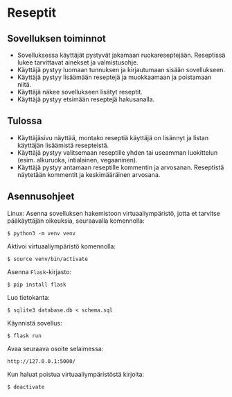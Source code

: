 # Reseptit

## Sovelluksen toiminnot
* Sovelluksessa käyttäjät pystyvät jakamaan ruokareseptejään. Reseptissä lukee tarvittavat ainekset ja valmistusohje.
* Käyttäjä pystyy luomaan tunnuksen ja kirjautumaan sisään sovellukseen.
* Käyttäjä pystyy lisäämään reseptejä ja muokkaamaan ja poistamaan niitä.
* Käyttäjä näkee sovellukseen lisätyt reseptit.
* Käyttäjä pystyy etsimään reseptejä hakusanalla.

## Tulossa
* Käyttäjäsivu näyttää, montako reseptiä käyttäjä on lisännyt ja listan käyttäjän lisäämistä resepteistä.
* Käyttäjä pystyy valitsemaan reseptille yhden tai useamman luokittelun (esim. alkuruoka, intialainen, vegaaninen).
* Käyttäjä pystyy antamaan reseptille kommentin ja arvosanan. Reseptistä näytetään kommentit ja keskimääräinen arvosana.

## Asennusohjeet
Linux:
Asenna sovelluksen hakemistoon virtuaaliympäristö, jotta et tarvitse pääkäyttäjän oikeuksia, seuraavalla komennolla:

```
$ python3 -m venv venv
```

Aktivoi virtuaaliympäristö komennolla:

```
$ source venv/bin/activate
```

Asenna `Flask`-kirjasto:

```
$ pip install flask
```

Luo tietokanta:

```
$ sqlite3 database.db < schema.sql
```

Käynnistä sovellus:

```
$ flask run
```

Avaa seuraava osoite selaimessa:

```
http://127.0.0.1:5000/
```

Kun haluat poistua virtuaaliympäristöstä kirjoita:

```
$ deactivate
```
